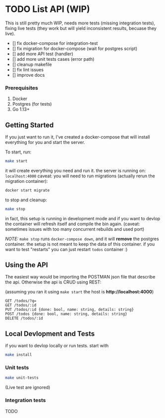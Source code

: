 # TODO List API (WIP)

This is still pretty much WIP, needs more tests (missing integration tests), fixing live tests (they work but will yield inconsistent results, becuase they live).

- [] fix docker-compose for integration-test
- [] fix migration for docker-compose (wait for postgres script)
- [] add more API test (handler)
- [] add more unit tests cases (error path)
- [] cleanup makefile
- [] fix lint issues
- [] improve docs

### Prerequisites

1. Docker
2. Postgres (for tests)
3. Go 1.13+

## Getting Started

If you just want to run it, I've created a docker-compose that will install everything for you and start the server.

To start, run:

```bash
make start
```

it will create everything you need and run it.
the server is running on: `localhost:4000`
caveat: you will need to run migrations (actually rerun the migration container):

```bash
docker start migrate
```

to stop and cleanup:

```bash
make stop
```

in fact, this setup is running in development mode and if you want to devlop the container will refresh itself and compile the bin again.
(caveat: sometimes issues with too many concurrent rebuilds and used port)

_NOTE:_
`make stop` runs `docker-compose down`, and it will <b>remove</b> the postgres container. the setup is not meant to keep the data of this container.
if you want to test "restarts" you can just restart `todos` container :)

## Using the API

The easiest way would be importing the POSTMAN json file that describe the api.
Otherwise the api is CRUD using REST:

(assuming you ran it using `make start` the host is <b>http://localhost:4000</b>)

```http
GET /todos/?q=
GET /todos/:id
PUT /todos/:id {done: bool, name: string, details: string}
POST /todos {done: bool, name: string, details: string}
DELETE /todos/:id
```

## Local Devlopment and Tests

if you want to devlop locally or run tests. start with

```bash
make install
```

### Unit tests

```bash
make unit-tests
```

(Live test are ignored)

### Integration tests

TODO
